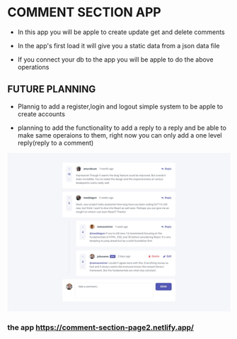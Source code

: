 # COMMENT SECTION APP

- In this app you will be apple to create update get and delete comments

- In the app's first load it will give you a static data from a json data file

- If you connect your db to the app you will be apple to do the above operations

## FUTURE PLANNING

- Plannig to add a register,login and logout simple system to be apple to create accounts

- planning to add the functionality to add a reply to a reply and be able to make same operaions to them, right now you can only add a one level reply(reply to a comment)

![the time tracking dashboard](./design/desktop-design.jpg)

### the app https://comment-section-page2.netlify.app/
